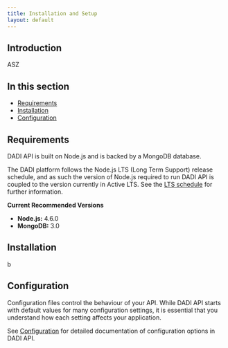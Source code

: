 ```yaml
---
title: Installation and Setup
layout: default
---
```


## Introduction

ASZ

## In this section

* [Requirements](#requirements)
* [Installation](#installation)
* [Configuration](#configuration)

## Requirements

DADI API is built on Node.js and is backed by a MongoDB database.

The DADI platform follows the Node.js LTS (Long Term Support) release schedule, and as such the version of Node.js required to run DADI API is coupled to the version currently in Active LTS. See the [LTS schedule](https://github.com/nodejs/LTS) for further information.

**Current Recommended Versions**

* **Node.js:** 4.6.0
* **MongoDB:** 3.0

## Installation

b

## Configuration

Configuration files control the behaviour of your API. While DADI API starts with default values for many configuration settings, it is essential that you understand how each setting affects your application.

See [Configuration](./configuration) for detailed documentation of configuration options in DADI API.